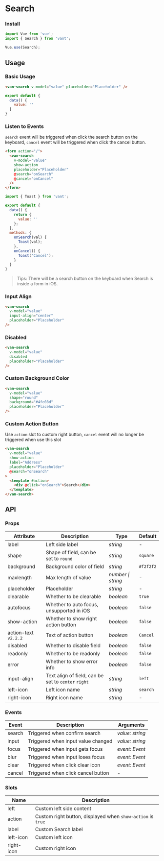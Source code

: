 # Search

### Install

```js
import Vue from 'vue';
import { Search } from 'vant';

Vue.use(Search);
```

## Usage

### Basic Usage

```html
<van-search v-model="value" placeholder="Placeholder" />
```

```js
export default {
  data() {
    value: ''
  }
}
```

### Listen to Events

`search` event will be triggered when click the search button on the keyboard, `cancel` event will be triggered when click the cancel button.

```html
<form action="/">
  <van-search
    v-model="value"
    show-action
    placeholder="Placeholder"
    @search="onSearch"
    @cancel="onCancel"
  />
</form>
```

```js
import { Toast } from 'vant';

export default {
  data() {
    return {
      value: ''
    };
  },
  methods: {
    onSearch(val) {
      Toast(val);
    },
    onCancel() {
      Toast('Cancel');
    }
  }
}
```

> Tips: There will be a search button on the keyboard when Search is inside a form in iOS.

### Input Align

```html
<van-search
  v-model="value"
  input-align="center"
  placeholder="Placeholder"
/>
```

### Disabled

```html
<van-search
  v-model="value"
  disabled
  placeholder="Placeholder"
/>
```

### Custom Background Color

```html
<van-search
  v-model="value" 
  shape="round"
  background="#4fc08d"
  placeholder="Placeholder"
/>
```

### Custom Action Button

Use `action` slot to custom right button, `cancel` event will no longer be triggered when use this slot

```html
<van-search
  v-model="value"
  show-action
  label="Address"
  placeholder="Placeholder"
  @search="onSearch"
>
  <template #action>
    <div @click="onSearch">Search</div> 
  </template>
</van-search>
```

## API

### Props

| Attribute | Description | Type | Default |
|------|------|------|------|
| label | Left side label | *string* | - |
| shape | Shape of field, can be set to `round` | *string* | `square` |
| background | Background color of field | *string* | `#f2f2f2` |
| maxlength | Max length of value | *number \| string* | - |
| placeholder | Placeholder | *string* | - |
| clearable | Whether to be clearable | *boolean* | `true` |
| autofocus | Whether to auto focus, unsupported in iOS | *boolean* | `false` |
| show-action | Whether to show right action button | *boolean* | `false` |
| action-text `v2.2.2` | Text of action button | *boolean* | `Cancel` |
| disabled | Whether to disable field | *boolean* | `false` |
| readonly | Whether to be readonly | *boolean* | `false` |
| error | Whether to show error info | *boolean* | `false` |
| input-align | Text align of field, can be set to `center` `right` | *string* | `left` |
| left-icon | Left icon name | *string* | `search` |
| right-icon | Right icon name | *string* | - |

### Events

| Event | Description | Arguments |
|------|------|------|
| search | Triggered when confirm search | *value: string* |
| input | Triggered when input value changed | *value: string* |
| focus | Triggered when input gets focus | *event: Event* |
| blur | Triggered when input loses focus | *event: Event* |
| clear | Triggered when click clear icon | *event: Event* |
| cancel | Triggered when click cancel button | - |

### Slots

| Name | Description |
|------|------|
| left | Custom left side content |
| action | Custom right button, displayed when `show-action` is `true` |
| label | Custom Search label |
| left-icon | Custom left icon |
| right-icon | Custom right icon |
